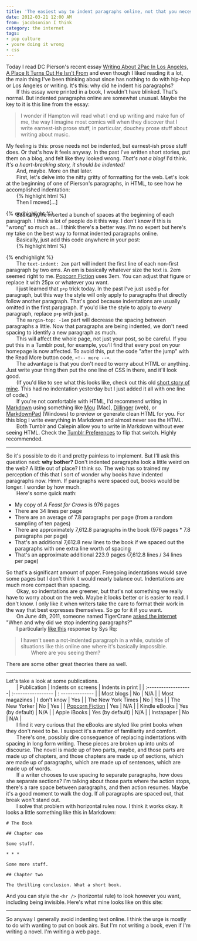 ```yaml
---
title: 'The easiest way to indent paragraphs online, not that you necessarily should'
date: 2012-03-21 12:00 AM
from: jacobsonian I think
category: the internet
tags:
- pop culture
- youre doing it wrong
- css
---
```


Today I read DC Pierson's recent essay [Writing About 2Pac In Los Angeles, A Place It Turns Out He Isn't From](http://dcpierson.tumblr.com/post/19605918654/) and even though I liked reading it a lot, the main thing I've been thinking about since has nothing to do with hip-hop or Los Angeles or writing. It's this: why did he indent his paragraphs?

If this essay were printed in a book, I wouldn't have blinked. That's normal. But indented paragraphs online are somewhat unusual. Maybe the key to it is this line from the essay:


> I wonder if Hampton will read what I end up writing and make fun of me, the way I imagine most comics will when they discover that I write earnest-ish prose stuff, in particular, douchey prose stuff about writing about music.

My feeling is this: prose needs not be indented, but earnest-ish prose stuff does. Or that's how it feels anyway. In the past I've written short stories, put them on a blog, and felt like they looked wrong. _That's not a blog!_ I'd think. _It's a heart-breaking story, it should be indented!_

And, maybe. More on that later.

First, let's delve into the nitty gritty of formatting for the web. Let's look at the beginning of one of Pierson's paragraphs, in HTML, to see how he accomplished indentation:

{% highlight html %}
<p class="body1"><span>            </span>Then I moved[...]</p>
{% endhighlight %}

Basically, he inserted a bunch of spaces at the beginning of each paragraph. I think a lot of people do it this way. I don't know if this is "wrong" so much as... I think there's a better way. I'm no expert but here's my take on the best way to format indented paragraphs online.

Basically, just add this code anywhere in your post:

{% highlight html %}
<style>p+p { text-indent: 2em; margin-top: -1em; }</style>
{% endhighlight %}

The `text-indent: 2em` part will indent the first line of each non-first paragraph by two ems. An em is basically whatever size the text is. 2em seemed right to me. [Popcorn Fiction](http://www.mulhollandbooks.com/popcornfiction/) uses 3em. You can adjust that figure or replace it with 25px or whatever you want.

I just learned that `p+p` trick today. In the past I've just used `p` for paragraph, but this way the style will only apply to paragraphs that directly follow another paragraph. That's good because indentations are usually omitted in the first paragraph. If you'd like the style to apply to _every_ paragraph, replace `p+p` with just `p`.

The `margin-top: -1em` part will decrease the spacing between paragraphs a little. Now that paragraphs are being indented, we don't need spacing to identify a new paragraph as much.

This will affect the whole page, not just your post, so be careful. If you put this in a Tumblr post, for example, you'll find that every post on your homepage is now affected. To avoid this, put the code "after the jump" with the Read More button code, `<!-- more -->`.

The advantage is that you don't need to worry about HTML or anything. Just write your thing then put the one line of CSS in there, and it'll look good.

(If you'd like to see what this looks like, check out this old [short story of mine](http://blog.maxjacobson.net/story/the-roxy-maneuver/). This had no indentation yesterday but I just added it all with one line of code.)

If you're not comfortable with HTML, I'd recommend writing in [Markdown](http://en.wikipedia.org/wiki/Markdown) using something like [Mou](http://mouapp.com) (Mac), [Dillinger](http://dillinger.io/) (web), or [MarkdownPad](http://markdownpad.com/) (Windows) to preview or generate clean HTML for you. For this blog I write everything in Markdown and almost never see the HTML.

Both Tumblr and Calepin allow you to write in Markdown without ever seeing HTML. Check the [Tumblr Preferences](https://www.tumblr.com/preferences) to flip that switch. Highly recommended.

* * *

So it's possible to do it and pretty painless to implement. But I'll ask this question next: **why bother?** Don't indented paragraphs look a little weird on the web? A little out of place? I think so. The web has so trained my perception of this that I sort of wonder why books have indented paragraphs now. Hmm. If paragraphs were spaced out, books would be longer. I wonder by how much.

Here's some quick math:

* My copy of _A Feast for Crows_ is 976 pages
* There are 34 lines per page
* There are an average of 7.8 paragraphs per page (from a random sampling of ten pages)
* There are approximately 7,612.8 paragraphs in the book (976 pages * 7.8 paragraphs per page)
* That's an additional 7,612.8 new lines to the book if we spaced out the paragraphs with one extra line worth of spacing
* That's an approximate additional 223.9 pages (7,612.8 lines / 34 lines per page)

So that's a significant amount of paper. Foregoing indentations would save some pages but I don't think it would nearly balance out. Indentations are much more compact than spacing.

Okay, so indentations are greener, but that's not something we really have to worry about on the web. Maybe it looks better or is easier to read. I don't know. I only like it when writers take the care to format their work in the way that best expresses themselves. So go for it if you want.

On June 4th, 2011, someone named TigerCrane [asked the internet](http://ask.metafilter.com/187546/Why-dont-we-indent-paragraphs-any-more) "When and why did we stop indenting paragraphs?"

I particularly [like this](http://ask.metafilter.com/187546/Why-dont-we-indent-paragraphs-any-more#2700234) response by Sys Rq:

> I haven't seen a not-indented paragraph in a while, outside of situations like this online one where it's basically impossible.
>
> Where are you seeing them?

There are some other great theories there as well.

* * *

Let's take a look at some publications.

| Publication         | Indents on screens | Indents in print |
| :-------------------| :----------------- | : -------------- |
| Most blogs          | No                 | N/A              |
| Most magazines      | I don't know       | Yes              |
| The New York Times  | No                 | Yes              |
| The New Yorker      | No                 | Yes              |
| [Popcorn Fiction][] | Yes                | N/A              |
| Kindle eBooks       | Yes (by default)   | N/A              |
| Apple iBooks        | Yes (by default)   | N/A              |
| Instapaper          | No                 | N/A              |

[Popcorn Fiction]: http://www.mulhollandbooks.com/popcornfiction/

I find it very curious that the eBooks are styled like print books when they don't need to be. I suspect it's a matter of familiarity and comfort.

There's one, possibly dire consequence of replacing indentations with spacing in long form writing. These pieces are broken up into units of discourse. The novel is made up of two parts, maybe, and those parts are made up of chapters, and those chapters are made up of sections, which are made up of paragraphs, which are made up of sentences, which are made up of words.

If a writer chooses to use spacing to separate paragraphs, how does she separate sections? I'm talking about those parts where the action stops, there's a rare space between paragraphs, and then action resumes. Maybe it's a good moment to walk the dog. If all paragraphs are spaced out, that break won't stand out.

I solve that problem with horizontal rules now. I think it works okay. It looks a little something like this in Markdown:

    # The Book

    ## Chapter one

    Some stuff.

    * * *

    Some more stuff.

    ## Chapter two

    The thrilling conclusion. What a short book.

And you can style the `<hr />` (horizontal rule) to look however you want, including being invisible. Here's what mine looks like on this site:

* * *

So anyway I generally avoid indenting text online. I think the urge is mostly to do with wanting to put on book airs. But I'm not writing a book, even if I'm writing a novel. I'm writing a web page.
